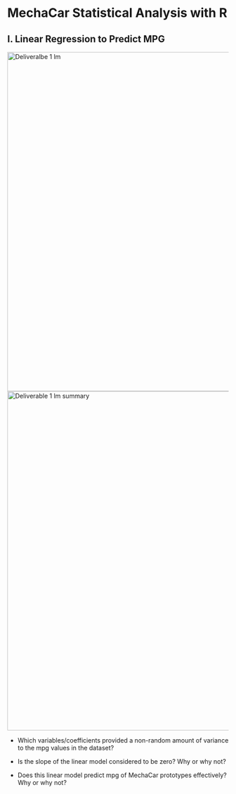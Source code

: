 # MechaCar Statistical Analysis with R

## I. Linear Regression to Predict MPG

<img width="771" alt="Deliveralbe 1 lm" src="https://user-images.githubusercontent.com/84211948/134463264-7723dd55-f5ff-4b0c-8b18-273d55d632dc.png">

<img width="771" alt="Deliverable 1 lm summary" src="https://user-images.githubusercontent.com/84211948/134463275-3965623a-dc84-47a7-9041-0bbed41d59bd.png">

- Which variables/coefficients provided a non-random amount of variance to the mpg values in the dataset?

- Is the slope of the linear model considered to be zero? Why or why not?

- Does this linear model predict mpg of MechaCar prototypes effectively? Why or why not?
